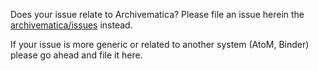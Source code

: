 Does your issue relate to Archivematica? Please file an issue herein the [archivematica/issues](https://github.com/archivematica/Issues) instead.

If your issue is more generic or related to another system (AtoM, Binder) please go ahead and file it here.
